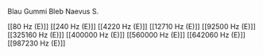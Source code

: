 Blau Gummi Bleb Naevus S.

[[80 Hz (E)]]
[[240 Hz (E)]]
[[4220 Hz (E)]]
[[12710 Hz (E)]]
[[92500 Hz (E)]]
[[325160 Hz (E)]]
[[400000 Hz (E)]]
[[560000 Hz (E)]]
[[642060 Hz (E)]]
[[987230 Hz (E)]]